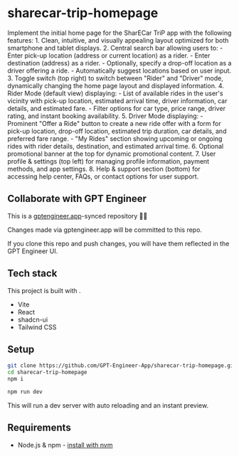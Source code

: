 # sharecar-trip-homepage

Implement the initial home page for the SharECar TriP app with the following features: 1. Clean, intuitive, and visually appealing layout optimized for both smartphone and tablet displays. 2. Central search bar allowing users to: - Enter pick-up location (address or current location) as a rider. - Enter destination (address) as a rider. - Optionally, specify a drop-off location as a driver offering a ride. - Automatically suggest locations based on user input. 3. Toggle switch (top right) to switch between "Rider" and "Driver" mode, dynamically changing the home page layout and displayed information. 4. Rider Mode (default view) displaying: - List of available rides in the user's vicinity with pick-up location, estimated arrival time, driver information, car details, and estimated fare. - Filter options for car type, price range, driver rating, and instant booking availability. 5. Driver Mode displaying: - Prominent "Offer a Ride" button to create a new ride offer with a form for pick-up location, drop-off location, estimated trip duration, car details, and preferred fare range. - "My Rides" section showing upcoming or ongoing rides with rider details, destination, and estimated arrival time. 6. Optional promotional banner at the top for dynamic promotional content. 7. User profile & settings (top left) for managing profile information, payment methods, and app settings. 8. Help & support section (bottom) for accessing help center, FAQs, or contact options for user support.

## Collaborate with GPT Engineer

This is a [gptengineer.app](https://gptengineer.app)-synced repository 🌟🤖

Changes made via gptengineer.app will be committed to this repo.

If you clone this repo and push changes, you will have them reflected in the GPT Engineer UI.

## Tech stack

This project is built with .

- Vite
- React
- shadcn-ui
- Tailwind CSS

## Setup

```sh
git clone https://github.com/GPT-Engineer-App/sharecar-trip-homepage.git
cd sharecar-trip-homepage
npm i
```

```sh
npm run dev
```

This will run a dev server with auto reloading and an instant preview.

## Requirements

- Node.js & npm - [install with nvm](https://github.com/nvm-sh/nvm#installing-and-updating)
